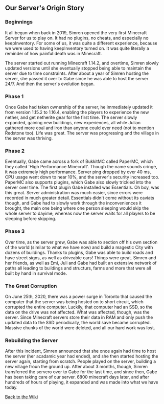 <link rel="stylesheet" href="assets/css/light-darkmode.css">

## Our Server's Origin Story

### Beginnings
It all begun when back in 2019, Simren opened the very first Minecraft Server for us to play on. It had no plugins, no cheats, and especially no keepInventory. For some of us, it was quite a different experience, because we were used to having keepInventory turned on. It was quite literally a reminder of how painful death was in Minecraft.  

The server started out running Minecraft 1.14.2, and overtime, Simren slowly updated versions until she eventually stopped being able to maintain the server due to time constraints. After about a year of Simren hosting the server, she passed it over to Gabe since he was able to host the server 24/7. And then the server's evolution began.

### Phase 1
Once Gabe had taken ownership of the server, he immediately updated it from version 1.15.2 to 1.16.4, enabling the players to experience the new nether, and get netherite gear for the first time. The server slowly expanded, gaining new buildings, new experiences, all while Julian gathered more coal and iron than anyone could ever need (not to mention Redstone too). Life was great. The server was progressing and the village in the server was thriving.

### Phase 2

Eventually, Gabe came across a fork of BukkitMC called PaperMC, which they called 'High Performance Minecraft'. Though the name sounds cringe, it was extremely high performance. Server ping dropped by over 40 ms, CPU usage went down to near 10%, and the server's security increased too. PaperMC also supports plugins, which Gabe also slowly trickled into the server over time. The first plugin Gabe installed was Essentials. Oh boy, was this great. Server administration was much easier, since errors were recorded in much greater detail. Essentials didn't come without its caviats though, and Gabe had to slowly work through the inconveniences it brought, the main one being where one person sleeping would skip the whole server to dayime, whereas now the server waits for all players to be sleeping before skipping.

### Phase 3

Over time, as the server grew, Gabe was able to section off his own section of the world (similar to what we have now) and build a magestic City with dozens of buildings. Thanks to plugins, Gabe was able to build roads and have street signs, as well as driveable cars! Things were great. Simren and her friends, as well as Emi, Juli and Gabe had built an extensive network of paths all leading to buildings and structurs, farms and more that were all built by hand in survival mode. 

### The Great Corruption
On June 25th, 2020, there was a power surge in Toronto that caused the computer that the server was being hosted on to short circuit, which corrupted the entire computer. Luckily, that computer had an SSD, so the data on the drive was not affected. What was affected, though, was the server. Since Minecraft servers store their data in RAM and only push the updated data to the SSD periodically, the world save became corrupted. Massive chunks of the world were deleted, and all our hard work was lost. 

### Rebuilding the Server
After this incident, Simren announced that she once again had time to host the server (her acadamic year had ended), and she then started hosting the server again, starting from scratch. People played on the server, building a new village froun the ground up. After about 3 months, though, Simren transferred the servero over to Gabe for the last time, and since then, Gabe has been taking care of our server. 6800 minecraft days later, and after hundreds of hours of playing, it expanded and was made into what we have today. 


[Back to the Wiki](/MinecraftServer)

